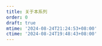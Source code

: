 ```yaml
---
title: 关于本系列
order: 0
draft: true
mtime: '2024-08-24T21:24:53+08:00'
ctime: '2024-08-24T19:48:43+08:00'
---
```


